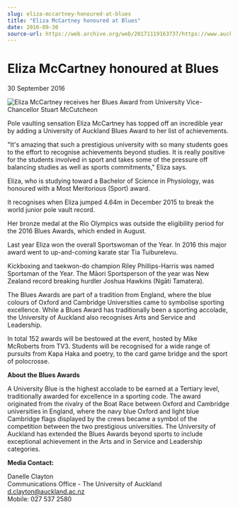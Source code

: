 ```yaml
---
slug: eliza-mccartney-honoured-at-blues
title: "Eliza McCartney honoured at Blues"
date: 2016-09-30
source-url: https://web.archive.org/web/20171119163737/https://www.auckland.ac.nz/en/about/news-events-and-notices/news/news-2016/09/Eliza-McCartney-honoured-at-Blues.html
---
```

Eliza McCartney honoured at Blues
=================================

30 September 2016

![Eliza McCartney receives her Blues Award from University Vice-Chancellor Stuart McCutcheon](https://www.auckland.ac.nz/en/about/news-events-and-notices/news/news-2016/09/Eliza-McCartney-honoured-at-Blues/_jcr_content/par/textimage/image.img.jpg/1475191810101.jpg "Eliza McCartney receives her Blues Award from University Vice-Chancellor Stuart McCutcheon")

Pole vaulting sensation Eliza McCartney has topped off an incredible year by adding a University of Auckland Blues Award to her list of achievements.

"It's amazing that such a prestigious university with so many students goes to the effort to recognise achievements beyond studies. It is really positive for the students involved in sport and takes some of the pressure off balancing studies as well as sports commitments," Eliza says.

Eliza, who is studying toward a Bachelor of Science in Physiology, was honoured with a Most Meritorious (Sport) award.

It recognises when Eliza jumped 4.64m in December 2015 to break the world junior pole vault record.

Her bronze medal at the Rio Olympics was outside the eligibility period for the 2016 Blues Awards, which ended in August.

Last year Eliza won the overall Sportswoman of the Year. In 2016 this major award went to up-and-coming karate star Tia Tuiburelevu.

Kickboxing and taekwon-do champion Riley Phillips-Harris was named Sportsman of the Year. The Māori Sportsperson of the year was New Zealand record breaking hurdler Joshua Hawkins (Ngāti Tamatera).

The Blues Awards are part of a tradition from England, where the blue colours of Oxford and Cambridge Universities came to symbolise sporting excellence. While a Blues Award has traditionally been a sporting accolade, the University of Auckland also recognises Arts and Service and Leadership.

In total 152 awards will be bestowed at the event, hosted by Mike McRoberts from TV3. Students will be recognised for a wide range of pursuits from Kapa Haka and poetry, to the card game bridge and the sport of polocrosse.

**About the Blues Awards**

A University Blue is the highest accolade to be earned at a Tertiary level, traditionally awarded for excellence in a sporting code. The award originated from the rivalry of the Boat Race between Oxford and Cambridge universities in England, where the navy blue Oxford and light blue Cambridge flags displayed by the crews became a symbol of the competition between the two prestigious universities. The University of Auckland has extended the Blues Awards beyond sports to include exceptional achievement in the Arts and in Service and Leadership categories.

**Media Contact:**

Danelle Clayton   
Communications Office - The University of Auckland  
[d.clayton@auckland.ac.nz](mailto:d.clayton@auckland.ac.nz)  
Mobile: 027 537 2580